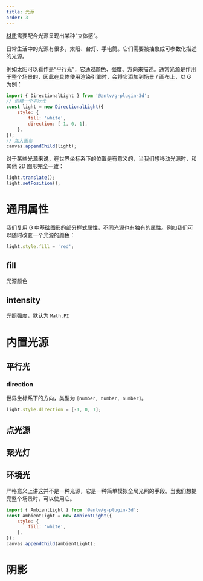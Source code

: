 ```yaml
---
title: 光源
order: 3
---
```


[材质](/zh/docs/api/3d/material)需要配合光源呈现出某种“立体感”。

日常生活中的光源有很多，太阳、台灯、手电筒。它们需要被抽象成可参数化描述的光源。

例如太阳可以看作是“平行光”，它通过颜色、强度、方向来描述。通常光源是作用于整个场景的，因此在具体使用渲染引擎时，会将它添加到场景 / 画布上，以 G 为例：

```js
import { DirectionalLight } from '@antv/g-plugin-3d';
// 创建一个平行光
const light = new DirectionalLight({
    style: {
        fill: 'white',
        direction: [-1, 0, 1],
    },
});
// 加入画布
canvas.appendChild(light);
```

对于某些光源来说，在世界坐标系下的位置是有意义的，当我们想移动光源时，和其他 2D 图形完全一致：

```js
light.translate();
light.setPosition();
```

# 通用属性

我们复用 G 中基础图形的部分样式属性，不同光源也有独有的属性。例如我们可以随时改变一个光源的颜色：

```js
light.style.fill = 'red';
```

## fill

光源颜色

## intensity

光照强度，默认为 `Math.PI`

# 内置光源

## 平行光

### direction

世界坐标系下的方向，类型为 `[number, number, number]`。

```js
light.style.direction = [-1, 0, 1];
```

## 点光源

## 聚光灯

## 环境光

严格意义上讲这并不是一种光源，它是一种简单模拟全局光照的手段。当我们想提亮整个场景时，可以使用它。

```js
import { AmbientLight } from '@antv/g-plugin-3d';
const ambientLight = new AmbientLight({
    style: {
        fill: 'white',
    },
});
canvas.appendChild(ambientLight);
```

# 阴影

